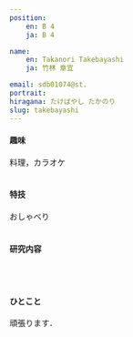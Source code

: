 ```yaml
---
position:
    en: B 4
    ja: B 4

name:
    en: Takanori Takebayashi
    ja: 竹林 章宜

email: sdb01074@st.
portrait:
hiragana: たけばやし たかのり
slug: takebayashi
---
```


#### 趣味
料理，カラオケ
<br><br>

#### 特技
おしゃべり
<br><br>

#### 研究内容
<br><br>

#### ひとこと
頑張ります．
<br><br>
